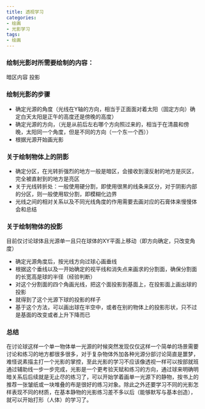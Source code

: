 ```yaml
---
title: 透视学习
categories: 
- 绘画
- 光影学习
tags: 
- 绘画
---
```


### 绘制光影时所需要绘制的内容：
暗区内容
投影

### 绘制光影的步骤
- 确定光源的角度（光线在Y轴的方向，相当于正面面对着太阳（固定方向）确定白天太阳是正午的高度还是傍晚的高度）
- 确定光源的方向，（光是从前后左右哪个方向照过来的，相当于在清晨和傍晚，太阳同一个角度，但是不同的方向（一个东一个西））
- 根据光源开始画光影


### 关于绘制物体上的阴影
- 确定分区，在光转折强烈的地方一般是暗区，会接收到漫反射的地方是灰区，完全被直射到的地方是亮区
- 关于光线转折处：一般使用硬分割，即使用很黑的线条来区分，对于阴影内部的分区，则一般使用软分割，即模糊化边界
- 光线之间的相对关系以及不同光线角度的作用需要去画对应的石膏体来慢慢体会和总结

### 关于绘制物体的投影
目前仅讨论球体且光源单一且只在球体的XY平面上移动（即方向确定，只改变角度）
- 确定光源角度后，按光线方向过球心画垂线
- 根据这个垂线以及一开始确定的视平线和消失点来画求的分割面，确保分割面的长宽高是球的半径（经验判断）
- 对这个分割面的四个角画光线，把这个面投影到基面上，在投影面上画出球的投影
- 就得到了这个光源下球的投影的样子
- 基于这个方法，可以画出球在半空中，或者在别的物体上的投影形状，只不过是基面的改变或者上升下降而已


### 总结
在讨论球这样一个单一物体单一光源的时候突然发现仅仅这样一个简单的场景需要讨论和练习的地方都很多很多，对于复杂物体外加各种光源分部讨论简直是噩梦，难怪说素描主打一个光影的掌控，至此光影的学习不应该像透视一样可以按部就班通过辅助线一步一步完成，光影是一个更考验天赋和练习的方向，通过球来明确明暗关系后后续就是无止尽的练习了，可以开始学着画单一光源下的静物，按书上的推荐一张皱纸或一块堆叠的布是很好的练习对象。除此之外还要学习不同的光影怎样表现不同的材质，在基本静物的光影练习差不多以后（能够默写与基本创造），就可以开始打形（人体）的学习了。